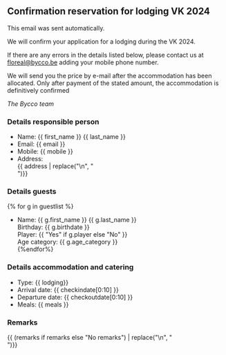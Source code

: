 ## Confirmation reservation for lodging VK 2024

This email was sent automatically.

We will confirm your application for a lodging during the VK 2024.

If there are any errors in the details listed below, please contact us at <floreal@bycco.be> adding your mobile phone number.

We will send you the price by e-mail after the accommodation has been allocated. Only after payment of the stated amount, the accommodation is definitively confirmed

_The Bycco team_

### Details responsible person

- Name: {{ first_name }} {{ last_name }}
- Email: {{ email }}
- Mobile: {{ mobile }}
- Address: <br>{{ address | replace("\n", "<br>")}}

### Details guests

{% for g in guestlist %}

- Name: {{ g.first_name }} {{ g.last_name }} <br>
    Birthday: {{ g.birthdate }} <br>
    Player: {{ "Yes" if g.player else "No" }} <br>
    Age category: {{ g.age_category }} <br>
{%endfor%}

### Details accommodation and catering

- Type: {{ lodging}}
- Arrival date: {{ checkindate[0:10] }}
- Departure date: {{ checkoutdate[0:10] }}
- Meals: {{ meals }}

### Remarks

{{ (remarks if remarks else "No remarks") | replace("\n", "<br>")}}
